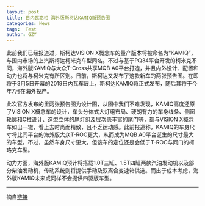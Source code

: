 ```yaml
---
layout: post
title: 日内瓦亮相 海外版斯柯达KAMIQ新预告图
categories: News
tags:  Test
author: GZY
---
```


此前我们已经报道过，斯柯达VISION X概念车的量产版本将被命名为“KAMIQ”，与国内市场的上汽斯柯达柯米克车型同名。不过与基于PQ34平台开发的柯米克不同，海外版KAMIQ与大众T-Cross共享MQB A0平台打造，并且内外设计、配置和动力也将与柯米克有所区别。日前，斯柯达又发布了这款新车的两张预告图。在即将于3月5日开幕的2019日内瓦车展上，斯柯达KAMIQ将正式发布，随后其将于今年7月在海外投产。

此次官方发布的里两张预告图为设计图，从图中我们不难发现，KAMIQ高度还原了VISION X概念车的设计，车头分体式大灯组布局、硬朗有力的车身线条、侧窗轮廓和C柱设计、造型立体的尾灯组及层次感丰富的尾门等，都与VISION X概念车如出一辙，看上去时尚而精致，且不乏运动感。此前报道称，KAMIQ的车身尺寸将比同平台的海外版大众T-ROC更大，从而成为MQB A0平台诞生的尺寸最大的车型。不过，虽然车身尺寸更大，但该车的定位还是会低于T-ROC与同门的柯珞克车型。

动力方面，海外版KAMIQ预计将搭载1.0T三缸、1.5T四缸两款汽油发动机以及部分柴油发动机，传动系统则将提供手动及双离合变速箱供选。而出于成本考虑，海外版KAMIQ未来或同样不会提供四驱版车型。

*****

摘自[链接](http://new.qq.com/cmsn/20190131/20190131004524.html)